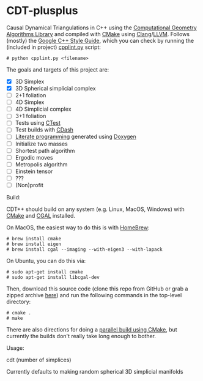CDT-plusplus
============

Causal Dynamical Triangulations in C++ using the [Computational Geometry Algorithms Library][1] and compiled with
[CMake][2] using [Clang][8]/[LLVM][3]. Follows (mostly) the [Google C++ Style Guide][14], which you can check by
running the (included in project) [cpplint.py][15] script:

```
# python cpplint.py <filename>
```

The goals and targets of this project are:

- [x] 3D Simplex
- [x] 3D Spherical simplicial complex
- [ ] 2+1 foliation
- [ ] 4D Simplex
- [ ] 4D Simplicial complex
- [ ] 3+1 foliation
- [ ] Tests using [CTest][4]
- [ ] Test builds with [CDash][5]
- [ ] [Literate programming][6] generated using [Doxygen][7]
- [ ] Initialize two masses
- [ ] Shortest path algorithm
- [ ] Ergodic moves
- [ ] Metropolis algorithm
- [ ] Einstein tensor
- [ ] ???
- [ ] (Non)profit

Build:

CDT++ should build on any system (e.g. Linux, MacOS, Windows) with [CMake][9] and [CGAL][10] installed. 

On MacOS, the easiest way to do this is with [HomeBrew][13]:

```
# brew install cmake
# brew install eigen
# brew install cgal --imaging --with-eigen3 --with-lapack
```

On Ubuntu, you can do this via:
```
# sudo apt-get install cmake
# sudo apt-get install libcgal-dev
```

Then, download this source code (clone this repo from GitHub or grab a zipped archive [here][12]) and run the following commands in the top-level directory:

```
# cmake .
# make
```

There are also directions for doing a [parallel build using CMake][11], but currently the builds don't really take long enough to bother.

Usage:

cdt (number of simplices)

Currently defaults to making random spherical 3D simplicial manifolds


[1]: http://www.cgal.org
[2]: http://www.cmake.org
[3]: http://llvm.org 
[4]: http://cmake.org/Wiki/CMake/Testing_With_CTest
[5]: http://open.cdash.org/index.php
[6]: http://www.literateprogramming.com
[7]: http://www.doxygen.org
[8]: http://clang.llvm.org
[9]: http://www.cmake.org/cmake/help/install.html
[10]: http://www.cgal.org/Manual/latest/doc_html/installation_manual/Chapter_installation_manual.html
[11]: http://www.kitware.com/blog/home/post/434
[12]: https://github.com/acgetchell/CDT-plusplus/archive/master.zip
[13]: http://brew.sh
[14]: http://google-styleguide.googlecode.com/svn/trunk/cppguide.xml
[15]: http://google-styleguide.googlecode.com/svn/trunk/cpplint/cpplint.py
